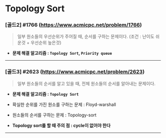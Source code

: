 # Topology Sort

### [골드2] #1766 (https://www.acmicpc.net/problem/1766)

> 일부 원소들의 우선순위가 주어질 때, 순서를 구하는 문제이다. (조건 : 난이도 쉬운것 + 우선순위 높은것)

* **문제 해결 알고리즘 : ```Topology Sort```, ```Priority queue```**

---

### [골드3] #2623 (https://www.acmicpc.net/problem/2623)

> 일부 원소들의 순서를 알고 있을 때, 전체 원소들의 순서를 알아내는 문제이다.

* **문제 해결 알고리즘 : ```Topology Sort```**

* 확실한 순위를 가진 원소를 구하는 문제 : Floyd-warshall     
* 원소들의 순서를 구하는 문제 : Topology-sort   
* **Topology sort를 할 때 주의 점 : cycle이 없어야 한다**

---